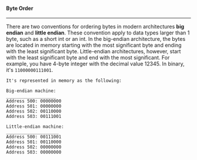 #### Byte Order

____
There are two conventions for ordering bytes in modern architectures **big endian** and **little endian**. These
convention apply to data types larger than 1 byte, such as a short int or an int. In the big-endian architecture, the
bytes are located in memory starting with the most significant byte and ending with the least significant byte.
Little-endian architectures, however, start with the least significant byte and end with the most significant. For
example, you have 4-byte integer with the decimal value 12345. In binary, it's `11000000111001`.

```text
It's represented in memory as the following:

Big-endian machine:
___________________
Address 500: 00000000
Address 501: 00000000
Address 502: 00110000
Address 503: 00111001

Little-endian machine:
____________________
Address 500: 00111001
Address 501: 00110000
Address 502: 00000000
Address 503: 00000000
``` 


